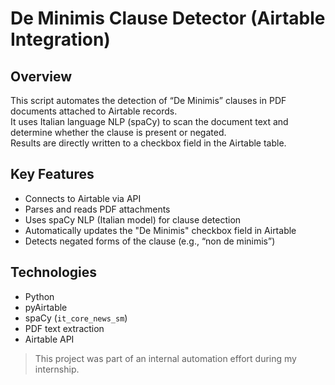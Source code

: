 # De Minimis Clause Detector (Airtable Integration)

## Overview
This script automates the detection of “De Minimis” clauses in PDF documents attached to Airtable records.  
It uses Italian language NLP (spaCy) to scan the document text and determine whether the clause is present or negated.  
Results are directly written to a checkbox field in the Airtable table.

## Key Features
- Connects to Airtable via API
- Parses and reads PDF attachments
- Uses spaCy NLP (Italian model) for clause detection
- Automatically updates the "De Minimis" checkbox field in Airtable
- Detects negated forms of the clause (e.g., “non de minimis”)

## Technologies
- Python  
- pyAirtable  
- spaCy (`it_core_news_sm`)  
- PDF text extraction  
- Airtable API



> This project was part of an internal automation effort during my internship.
